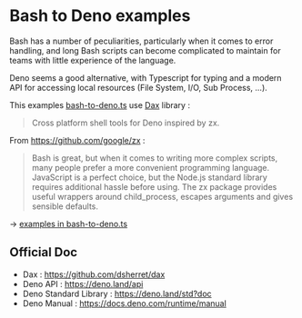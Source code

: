 # Bash to Deno examples

Bash has a number of peculiarities, particularly when it comes to error
handling, and long Bash scripts can become complicated to maintain for teams
with little experience of the language.

Deno seems a good alternative, with Typescript for typing and a modern API for
accessing local resources (File System, I/O, Sub Process, ...).

This examples [bash-to-deno.ts](./bash-to-deno.ts) use
[Dax](https://github.com/dsherret/dax) library :

> Cross platform shell tools for Deno inspired by zx.

From https://github.com/google/zx :

> Bash is great, but when it comes to writing more complex scripts, many people
> prefer a more convenient programming language. JavaScript is a perfect choice,
> but the Node.js standard library requires additional hassle before using. The
> zx package provides useful wrappers around child_process, escapes arguments
> and gives sensible defaults.

→ [examples in bash-to-deno.ts](./bash-to-deno.ts)

## Official Doc

- Dax : https://github.com/dsherret/dax
- Deno API : https://deno.land/api
- Deno Standard Library : https://deno.land/std?doc
- Deno Manual : https://docs.deno.com/runtime/manual
